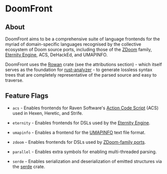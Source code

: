 # DoomFront

## About

DoomFront aims to be a comprehensive suite of language frontends for the myriad of domain-specific languages recognised by the collective ecosystem of Doom source ports, including those of the [ZDoom](https://zdoom.org/index) family, [Eternity Engine](https://eternity.youfailit.net/wiki/Main_Page), ACS, DeHackEd, and UMAPINFO.

DoomFront uses the [Rowan](https://crates.io/crates/rowan) crate (see the attributions section) - which itself serves as the foundation for [rust-analyzer](https://rust-analyzer.github.io/) - to generate lossless syntax trees that are completely representative of the parsed source and easy to traverse.

## Feature Flags

- `acs` - Enables frontends for Raven Software's [Action Code Script](https://doomwiki.org/wiki/ACS) (ACS) used in Hexen, Heretic, and Strife.
- `eternity` - Enables frontends for DSLs used by the [Eternity Engine](https://eternity.youfailit.net/wiki/Main_Page).
- `umapinfo` - Enables a frontend for the [UMAPINFO](https://doomwiki.org/wiki/UMAPINFO) text file format.
- `zdoom` - Enables frontends for DSLs used by [ZDoom-family ports](https://zdoom.org).

- `parallel` - Enables extra symbols for enabling multi-threaded parsing.
- `serde` - Enables serialization and deserialization of emitted structures via the [serde](https://serde.rs/) crate.
